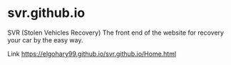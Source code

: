# svr.github.io
SVR (Stolen Vehicles Recovery) The front end of the website for recovery your car by the easy way.

Link https://elgohary99.github.io/svr.github.io/Home.html
